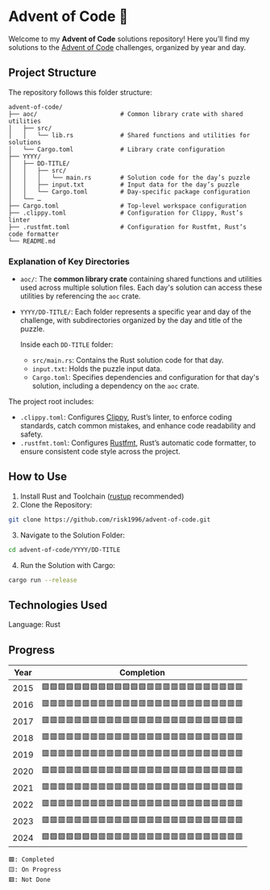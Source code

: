 # Advent of Code 🎄

Welcome to my **Advent of Code** solutions repository! Here you’ll find my solutions to the [Advent of Code](https://adventofcode.com/) challenges, organized by year and day.

## Project Structure

The repository follows this folder structure:
```
advent-of-code/
├── aoc/                       # Common library crate with shared utilities
│   ├── src/
│   │   └── lib.rs             # Shared functions and utilities for solutions
│   └── Cargo.toml             # Library crate configuration
├── YYYY/
│   ├── DD-TITLE/
│   │   ├── src/
│   │   │   └── main.rs        # Solution code for the day’s puzzle
│   │   ├── input.txt          # Input data for the day’s puzzle
│   │   └── Cargo.toml         # Day-specific package configuration
│   └── …
├── Cargo.toml                 # Top-level workspace configuration
├── .clippy.toml               # Configuration for Clippy, Rust’s linter
├── .rustfmt.toml              # Configuration for Rustfmt, Rust’s code formatter
└── README.md
```

### Explanation of Key Directories

- `aoc/`: The **common library crate** containing shared functions and utilities used across multiple solution files. Each day's solution can access these utilities by referencing the `aoc` crate.
- `YYYY/DD-TITLE/`: Each folder represents a specific year and day of the challenge, with subdirectories organized by the day and title of the puzzle.

  Inside each `DD-TITLE` folder:
  - `src/main.rs`: Contains the Rust solution code for that day.
  - `input.txt`: Holds the puzzle input data.
  - `Cargo.toml`: Specifies dependencies and configuration for that day's solution, including a dependency on the `aoc` crate.

The project root includes:
- `.clippy.toml`: Configures [Clippy](https://github.com/rust-lang/rust-clippy), Rust’s linter, to enforce coding standards, catch common mistakes, and enhance code readability and safety.
- `.rustfmt.toml`: Configures [Rustfmt](https://github.com/rust-lang/rustfmt), Rust’s automatic code formatter, to ensure consistent code style across the project.

## How to Use

1. Install Rust and Toolchain ([rustup](https://rustup.rs/) recommended)
2. Clone the Repository:
```bash
git clone https://github.com/risk1996/advent-of-code.git
```
3. Navigate to the Solution Folder:
```bash
cd advent-of-code/YYYY/DD-TITLE
```
4. Run the Solution with Cargo:
```bash
cargo run --release
```

## Technologies Used
Language: Rust

## Progress
| Year | Completion                |
| ---- | ------------------------- |
| 2015 | 🟩🟩🟩🟩🟩🟩🟩🟩🟩🟩🟩🟩🟩🟥🟥🟥🟥🟥🟥🟥🟥🟥🟥🟥🟥 |
| 2016 | 🟥🟥🟥🟥🟥🟥🟥🟥🟥🟥🟥🟥🟥🟥🟥🟥🟥🟥🟥🟥🟥🟥🟥🟥🟥 |
| 2017 | 🟥🟥🟥🟥🟥🟥🟥🟥🟥🟥🟥🟥🟥🟥🟥🟥🟥🟥🟥🟥🟥🟥🟥🟥🟥 |
| 2018 | 🟥🟥🟥🟥🟥🟥🟥🟥🟥🟥🟥🟥🟥🟥🟥🟥🟥🟥🟥🟥🟥🟥🟥🟥🟥 |
| 2019 | 🟥🟥🟥🟥🟥🟥🟥🟥🟥🟥🟥🟥🟥🟥🟥🟥🟥🟥🟥🟥🟥🟥🟥🟥🟥 |
| 2020 | 🟥🟥🟥🟥🟥🟥🟥🟥🟥🟥🟥🟥🟥🟥🟥🟥🟥🟥🟥🟥🟥🟥🟥🟥🟥 |
| 2021 | 🟥🟥🟥🟥🟥🟥🟥🟥🟥🟥🟥🟥🟥🟥🟥🟥🟥🟥🟥🟥🟥🟥🟥🟥🟥 |
| 2022 | 🟥🟥🟥🟥🟥🟥🟥🟥🟥🟥🟥🟥🟥🟥🟥🟥🟥🟥🟥🟥🟥🟥🟥🟥🟥 |
| 2023 | 🟥🟥🟥🟥🟥🟥🟥🟥🟥🟥🟥🟥🟥🟥🟥🟥🟥🟥🟥🟥🟥🟥🟥🟥🟥 |
| 2024 | 🟩🟩🟩🟩🟩🟩🟩🟥🟥🟥🟥🟥🟥🟥🟥🟥🟥🟥🟥🟥🟥🟥🟥🟥🟥 |

```
🟩: Completed
🟨: On Progress
🟥: Not Done
```

